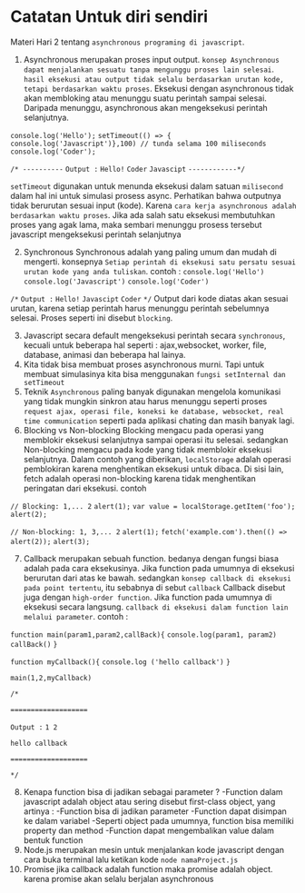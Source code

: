 # Catatan Untuk diri sendiri

Materi Hari 2 tentang `asynchronous programing di javascript`.

1. Asynchronous
   merupakan proses input output. `konsep Asynchronous dapat menjalankan sesuatu tanpa mengunggu proses lain selesai`.
   `hasil eksekusi atau output tidak selalu berdasarkan urutan kode, tetapi berdasarkan waktu proses`. Eksekusi dengan asynchronous tidak akan membloking atau menunggu suatu perintah sampai selesai. Daripada menunggu, asynchronous akan mengeksekusi perintah selanjutnya.

`console.log('Hello');`
`setTimeout(() => { console.log('Javascript')},100) // tunda selama 100 miliseconds`
`console.log('Coder');`

`/* ----------`
`Output :`
`Hello!`
`Coder`
`Javascipt`
`------------*/`

`setTimeout` digunakan untuk menunda eksekusi dalam satuan `milisecond` dalam hal ini untuk simulasi prosess async.
Perhatikan bahwa outputnya tidak berurutan sesuai input (kode). Karena `cara kerja asynchronous adalah berdasarkan waktu proses`. Jika ada salah satu eksekusi membutuhkan proses yang agak lama, maka sembari menunggu prosess tersebut javascript mengeksekusi perintah selanjutnya

2. Synchronous
   Synchronous adalah yang paling umum dan mudah di mengerti. konsepnya `Setiap perintah di eksekusi satu persatu sesuai urutan kode yang anda tuliskan`.
   contoh :
   `console.log('Hello')`
   `console.log('Javascript')`
   `console.log('Coder')`

`/*`
`Output :`
`Hello!`
`Javascipt`
`Coder`
`*/`
Output dari kode diatas akan sesuai urutan, karena setiap perintah harus menunggu perintah sebelumnya selesai. Proses seperti ini disebut `blocking`.

3. Javascript secara default mengeksekusi perintah secara `synchronous`, kecuali untuk beberapa hal seperti : ajax,websocket, worker, file, database, animasi dan beberapa hal lainya.
4. Kita tidak bisa membuat proses asynchronous murni. Tapi untuk membuat simulasinya kita bisa menggunakan `fungsi setInternal dan setTimeout`
5. Teknik `Asynchronous` paling banyak digunakan mengelola komunikasi yang tidak mungkin sinkron atau harus menunggu seperti proses `request ajax, operasi file, koneksi ke database, websocket, real time communication` seperti pada aplikasi chating dan masih banyak lagi.
6. Blocking vs Non-blocking
   Blocking mengacu pada operasi yang memblokir eksekusi selanjutnya sampai operasi itu selesai. sedangkan Non-blocking mengacu pada kode yang tidak memblokir eksekusi selanjutnya. Dalam contoh yang diberikan, `localStorage` adalah operasi pemblokiran karena menghentikan eksekusi untuk dibaca. Di sisi lain, fetch adalah operasi non-blocking karena tidak menghentikan peringatan dari eksekusi. contoh

`// Blocking: 1,... 2`
`alert(1);`
`var value = localStorage.getItem('foo');`
`alert(2);`

`// Non-blocking: 1, 3,... 2`
`alert(1);`
`fetch('example.com').then(() => alert(2));`
`alert(3);`

7. Callback
   merupakan sebuah function. bedanya dengan fungsi biasa adalah pada cara eksekusinya. Jika function pada umumnya di eksekusi berurutan dari atas ke bawah. sedangkan `konsep callback di eksekusi pada point tertentu`, itu sebabnya di sebut `callback` Callback disebut juga dengan `high-order function`. Jika function pada umumnya di eksekusi secara langsung. `callback di eksekusi dalam function lain melalui parameter`. contoh :

`function main(param1,param2,callBack){`
`console.log(param1, param2)`
`callBack()`
`}`

`function myCallback(){`
`console.log ('hello callback')`
`}`

`main(1,2,myCallback)`

`/*`

`===================`

`Output :`
`1 2`

`hello callback`

`===================`

`*/`

8. Kenapa function bisa di jadikan sebagai parameter ?
   -Function dalam javascript adalah object atau sering disebut first-class object, yang artinya :
   -Function bisa di jadikan parameter
   -Function dapat disimpan ke dalam variabel
   -Seperti object pada umumnya, function bisa memiliki property dan method
   -Function dapat mengembalikan value dalam bentuk function
9. Node.js
   merupakan mesin untuk menjalankan kode javascript dengan cara buka terminal lalu ketikan kode `node namaProject.js`
10. Promise
jika callback adalah function maka promise adalah object. karena promise akan selalu berjalan asynchronous 
